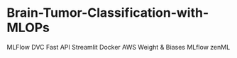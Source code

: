 ﻿# Brain-Tumor-Classification-with-MLOPs

MLFlow
DVC
Fast API
Streamlit
Docker
AWS
Weight & Biases
MLflow
zenML

